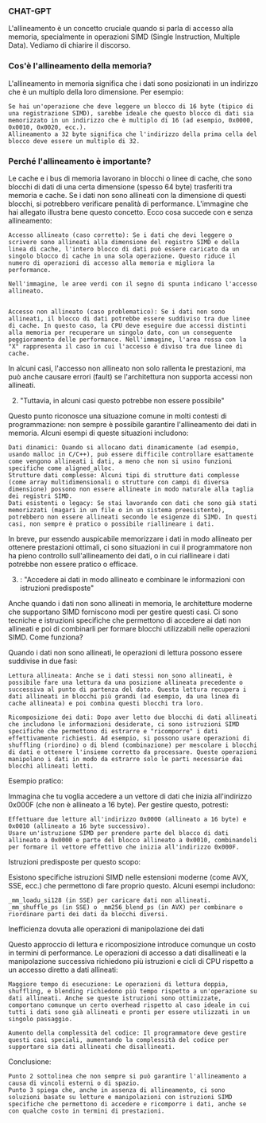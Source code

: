 ### CHAT-GPT
L'allineamento è un concetto cruciale quando si parla di accesso alla memoria, specialmente in operazioni SIMD (Single Instruction, Multiple Data). Vediamo di chiarire il discorso.

### Cos'è l'allineamento della memoria?
L'allineamento in memoria significa che i dati sono posizionati in un indirizzo che è un multiplo della loro dimensione. Per esempio:

    Se hai un'operazione che deve leggere un blocco di 16 byte (tipico di una registrazione SIMD), sarebbe ideale che questo blocco di dati sia memorizzato in un indirizzo che è multiplo di 16 (ad esempio, 0x0000, 0x0010, 0x0020, ecc.).
    Allineamento a 32 byte significa che l'indirizzo della prima cella del blocco deve essere un multiplo di 32.

### Perché l'allineamento è importante?
Le cache e i bus di memoria lavorano in blocchi o linee di cache, che sono blocchi di dati di una certa dimensione (spesso 64 byte) trasferiti tra memoria e cache. Se i dati non sono allineati con la dimensione di questi blocchi, si potrebbero verificare penalità di performance. L'immagine che hai allegato illustra bene questo concetto.
Ecco cosa succede con e senza allineamento:

    Accesso allineato (caso corretto): Se i dati che devi leggere o scrivere sono allineati alla dimensione del registro SIMD e della linea di cache, l'intero blocco di dati può essere caricato da un singolo blocco di cache in una sola operazione. Questo riduce il numero di operazioni di accesso alla memoria e migliora la performance.

    Nell'immagine, le aree verdi con il segno di spunta indicano l'accesso allineato.


    Accesso non allineato (caso problematico): Se i dati non sono allineati, il blocco di dati potrebbe essere suddiviso tra due linee di cache. In questo caso, la CPU deve eseguire due accessi distinti alla memoria per recuperare un singolo dato, con un conseguente peggioramento delle performance. Nell'immagine, l'area rossa con la "X" rappresenta il caso in cui l'accesso è diviso tra due linee di cache.

In alcuni casi, l'accesso non allineato non solo rallenta le prestazioni, ma può anche causare errori (fault) se l'architettura non supporta accessi non allineati.

2. "Tuttavia, in alcuni casi questo potrebbe non essere possibile"

Questo punto riconosce una situazione comune in molti contesti di programmazione: non sempre è possibile garantire l'allineamento dei dati in memoria. Alcuni esempi di queste situazioni includono:

    Dati dinamici: Quando si allocano dati dinamicamente (ad esempio, usando malloc in C/C++), può essere difficile controllare esattamente come vengono allineati i dati, a meno che non si usino funzioni specifiche come aligned_alloc.
    Strutture dati complesse: Alcuni tipi di strutture dati complesse (come array multidimensionali o strutture con campi di diversa dimensione) possono non essere allineate in modo naturale alla taglia dei registri SIMD.
    Dati esistenti o legacy: Se stai lavorando con dati che sono già stati memorizzati (magari in un file o in un sistema preesistente), potrebbero non essere allineati secondo le esigenze di SIMD. In questi casi, non sempre è pratico o possibile riallineare i dati.

In breve, pur essendo auspicabile memorizzare i dati in modo allineato per ottenere prestazioni ottimali, ci sono situazioni in cui il programmatore non ha pieno controllo sull'allineamento dei dati, o in cui riallineare i dati potrebbe non essere pratico o efficace.

3. : "Accedere ai dati in modo allineato e combinare le informazioni con istruzioni predisposte"

Anche quando i dati non sono allineati in memoria, le architetture moderne che supportano SIMD forniscono modi per gestire questi casi. Ci sono tecniche e istruzioni specifiche che permettono di accedere ai dati non allineati e poi di combinarli per formare blocchi utilizzabili nelle operazioni SIMD.
Come funziona?

Quando i dati non sono allineati, le operazioni di lettura possono essere suddivise in due fasi:

    Lettura allineata: Anche se i dati stessi non sono allineati, è possibile fare una lettura da una posizione allineata precedente o successiva al punto di partenza del dato. Questa lettura recupera i dati allineati in blocchi più grandi (ad esempio, da una linea di cache allineata) e poi combina questi blocchi tra loro.

    Ricomposizione dei dati: Dopo aver letto due blocchi di dati allineati che includono le informazioni desiderate, ci sono istruzioni SIMD specifiche che permettono di estrarre e "ricomporre" i dati effettivamente richiesti. Ad esempio, si possono usare operazioni di shuffling (riordino) o di blend (combinazione) per mescolare i blocchi di dati e ottenere l'insieme corretto da processare. Queste operazioni manipolano i dati in modo da estrarre solo le parti necessarie dai blocchi allineati letti.

Esempio pratico:

Immagina che tu voglia accedere a un vettore di dati che inizia all'indirizzo 0x000F (che non è allineato a 16 byte). Per gestire questo, potresti:

    Effettuare due letture all'indirizzo 0x0000 (allineato a 16 byte) e 0x0010 (allineato a 16 byte successivo).
    Usare un'istruzione SIMD per prendere parte del blocco di dati allineato a 0x0000 e parte del blocco allineato a 0x0010, combinandoli per formare il vettore effettivo che inizia all'indirizzo 0x000F.

Istruzioni predisposte per questo scopo:

Esistono specifiche istruzioni SIMD nelle estensioni moderne (come AVX, SSE, ecc.) che permettono di fare proprio questo. Alcuni esempi includono:

    _mm_loadu_si128 (in SSE) per caricare dati non allineati.
    _mm_shuffle_ps (in SSE) o _mm256_blend_ps (in AVX) per combinare o riordinare parti dei dati da blocchi diversi.

Inefficienza dovuta alle operazioni di manipolazione dei dati

Questo approccio di lettura e ricomposizione introduce comunque un costo in termini di performance. Le operazioni di accesso a dati disallineati e la manipolazione successiva richiedono più istruzioni e cicli di CPU rispetto a un accesso diretto a dati allineati:

    Maggiore tempo di esecuzione: Le operazioni di lettura doppia, shuffling, e blending richiedono più tempo rispetto a un'operazione su dati allineati. Anche se queste istruzioni sono ottimizzate, comportano comunque un certo overhead rispetto al caso ideale in cui tutti i dati sono già allineati e pronti per essere utilizzati in un singolo passaggio.

    Aumento della complessità del codice: Il programmatore deve gestire questi casi speciali, aumentando la complessità del codice per supportare sia dati allineati che disallineati.

Conclusione:

    Punto 2 sottolinea che non sempre si può garantire l'allineamento a causa di vincoli esterni o di spazio.
    Punto 3 spiega che, anche in assenza di allineamento, ci sono soluzioni basate su letture e manipolazioni con istruzioni SIMD specifiche che permettono di accedere e ricomporre i dati, anche se con qualche costo in termini di prestazioni.